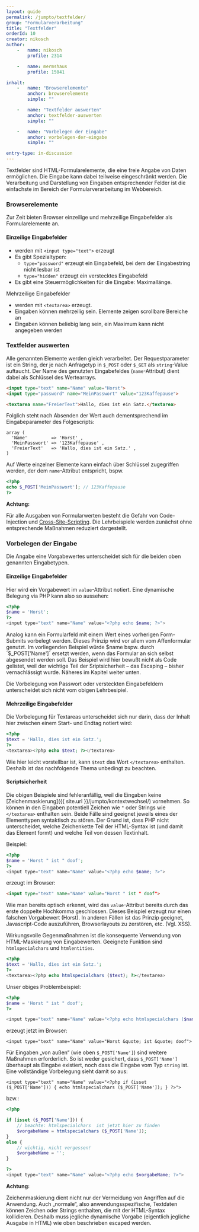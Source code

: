 ```yaml
---
layout: guide
permalink: /jumpto/textfelder/
group: "Formularverarbeitung"
title: "Textfelder"
orderId: 10
creator: nikosch
author:
    -   name: nikosch
        profile: 2314

    -   name: mermshaus
        profile: 15041

inhalt:
    -   name: "Browserelemente"
        anchor: browserelemente
        simple: ""

    -   name: "Textfelder auswerten"
        anchor: textfelder-auswerten
        simple: ""

    -   name: "Vorbelegen der Eingabe"
        anchor: vorbelegen-der-eingabe
        simple: ""

entry-type: in-discussion
---
```


Textfelder sind HTML-Formularelemente, die eine freie Angabe von Daten
ermöglichen. Die Eingabe kann dabei teilweise eingeschränkt werden. Die
Verarbeitung und Darstellung von Eingaben entsprechender Felder ist die
einfachste im Bereich der Formularverarbeitung im Webbereich.



### Browserelemente

Zur Zeit bieten Browser einzeilige und mehrzeilige Eingabefelder als
Formularelemente an.

#### Einzeilige Eingabefelder

* werden mit `<input type="text">` erzeugt
* Es gibt Spezialtypen:
  * `type="password"` erzeugt ein Eingabefeld, bei dem der Eingabestring nicht
     lesbar ist
  * `type="hidden"` erzeugt ein verstecktes Eingabefeld
* Es gibt eine Steuermöglichkeiten für die Eingabe: Maximallänge.

Mehrzeilige Eingabefelder

* werden mit `<textarea>` erzeugt.
* Eingaben können mehrzeilig sein. Elemente zeigen scrollbare Bereiche an
* Eingaben können beliebig lang sein, ein Maximum kann nicht angegeben werden



### Textfelder auswerten

Alle genannten Elemente werden gleich verarbeitet. Der Requestparameter ist ein
String, der je nach Anfragetyp in `$_POST` oder `$_GET` als `string`-Value auftaucht.
Der Name des genutzten Eingabefeldes (`name`-Attribut) dient dabei als Schlüssel
des Wertearrays.

~~~ html
<input type="text" name="Name" value="Horst">
<input type="password" name="MeinPasswort" value="123Kaffepause">

<textarea name="FreierText">Hallo, dies ist ein Satz.</textarea>
~~~

Folglich steht nach Absenden der Wert auch dementsprechend im Eingabeparameter
des Folgescripts:

~~~
array (
  'Name'         => 'Horst' ,
  'MeinPasswort' => '123Kaffepause' ,
  'FreierText'   => 'Hallo, dies ist ein Satz.' ,
)
~~~

Auf Werte einzelner Elemente kann einfach über Schlüssel zugegriffen werden,
der dem `name`-Attribut entspricht, bspw.

~~~ php
<?php
echo $_POST['MeinPasswort']; // 123Kaffepause
?>
~~~

<div class="alert alert-danger">

<strong>Achtung:</strong>

Für alle Ausgaben von Formularwerten besteht die Gefahr von Code-Injection und
<a
href="{{ site.url }}/jumpto/cross-site-scripting/">Cross-Site-Scripting</a>.
Die Lehrbeispiele werden zunächst ohne entsprechende Maßnahmen reduziert
dargestellt.

</div>



###  Vorbelegen der Eingabe

Die Angabe eine Vorgabewertes unterscheidet sich für die beiden oben genannten
Eingabetypen.

#### Einzeilige Eingabefelder

Hier wird ein Vorgabewert im `value`-Attribut notiert. Eine dynamische Belegung
via PHP kann also so aussehen:

~~~ php
<?php
$name = 'Horst';
?>
<input type="text" name="Name" value="<?php echo $name; ?>">
~~~

Analog kann ein Formularfeld mit einem Wert eines vorherigen Form-Submits
vorbelegt werden. Dieses Prinzip wird vor allem vom Affenformular genutzt. Im
vorliegenden Beispiel würde $name bspw. durch `$_POST['Name']` ersetzt werden,
wenn das Formular an sich selbst abgesendet werden soll. Das Beispiel wird hier
bewußt nicht als Code gelistet, weil der wichtige Teil der Sriptsicherheit –
das Escaping – bisher vernachlässigt wurde. Näheres im Kapitel weiter unten.

Die Vorbelegung von Passwort oder versteckten Eingabefeldern unterscheidet sich nicht vom obigen Lehrbesipiel.

#### Mehrzeilige Eingabefelder

Die Vorbelegung für Textareas unterscheidet sich nur darin, dass der Inhalt
hier zwischen einem Start- und Endtag notiert wird:

~~~ php
<?php
$text = 'Hallo, dies ist ein Satz.';
?>
<textarea><?php echo $text; ?></textarea>
~~~

Wie hier leicht vorstellbar ist, kann `$text` das Wort `</textarea>` enthalten.
Deshalb ist das nachfolgende Thema unbedingt zu beachten.

#### Scriptsicherheit

Die obigen Beispiele sind fehleranfällig, weil die Eingaben keine
[Zeichenmaskierung]({{ site.url }}/jumpto/kontextwechsel/)
vornehmen. So können in den Eingaben potentiell Zeichen wie `"` oder Strings
wie `</textarea>` enthalten sein. Beide Fälle sind geeignet jeweils eines der
Elementtypen syntaktisch zu stören. Der Grund ist, dass PHP nicht
unterscheidet, welche Zeichenkette Teil der HTML-Syntax ist (und damit das
Element formt) und welche Teil von dessen Textinhalt.

Beispiel:

~~~ php
<?php
$name = 'Horst " ist " doof';
?>
<input type="text" name="Name" value="<?php echo $name; ?>">
~~~

erzeugt im Browser:

~~~ html
<input type="text" name="Name" value="Horst " ist " doof">
~~~

Wie man bereits optisch erkennt, wird das `value`-Attribut bereits durch das
erste doppelte Hochkomma geschlossen. Dieses Beispiel erzeugt nur einen
falschen Vorgabewert (Horst). In anderen Fällen ist das Prinzip geeignet,
Javascript-Code auszuführen, Browserlayouts zu zerstören, etc. (Vgl. XSS).

Wirkungsvolle Gegenmaßnahmen ist die konsequente Verwendung von HTML-Maskierung
von Eingabewerten. Geeignete Funktion sind `htmlspecialchars` und
`htmlentities`.

~~~ php
<?php
$text = 'Hallo, dies ist ein Satz.';
?>
<textarea><?php echo htmlspecialchars ($text); ?></textarea>
~~~

Unser obiges Problembeispiel:

~~~ php
<?php
$name = 'Horst " ist " doof';
?>

<input type="text" name="Name" value="<?php echo htmlspecialchars ($name); ?>">
~~~

erzeugt jetzt im Browser:

~~~
<input type="text" name="Name" value="Horst &quote; ist &quote; doof">
~~~

Für Eingaben „von außen“ (wie oben `$_POST['Name']`) sind weitere Maßnahmen
erforderlich. So ist weder gesichert, dass `$_POST['Name']` überhaupt als Eingabe
existiert, noch dass die Eingabe vom Typ `string` ist. Eine vollständige
Vorbelegung sieht damit so aus:

~~~ phph
<input type="text" name="Name" value="<?php if (isset ($_POST['Name'])) { echo htmlspecialchars ($_POST['Name']); } ?>">
~~~

bzw.:

~~~ php
<?php

if (isset ($_POST['Name'])) {
    // beachte: htmlspecialchars  ist jetzt hier zu finden
    $vorgabeName = htmlspecialchars ($_POST['Name']);
}
else {
    // wichtig, nicht vergessen!
    $vorgabeName = '';
}

?>
<input type="text" name="Name" value="<?php echo $vorgabeName; ?>">
~~~

<div class="alert alert-danger">

<strong>Achtung:</strong>

Zeichenmaskierung dient nicht nur der Vermeidung von Angriffen auf die
Anwendung. Auch „normale“, also anwendungsspezifische, Textdaten können Zeichen
oder Strings enthalten, die mit der HTML-Syntax kollidieren. Deshalb muss
jegliche dynamische Vorgabe (eigentlich jegliche Ausgabe in HTML) wie oben
beschrieben escaped werden.

</div>

